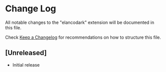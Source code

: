 # Change Log

All notable changes to the "elancodark" extension will be documented in this file.

Check [Keep a Changelog](http://keepachangelog.com/) for recommendations on how to structure this file.

## [Unreleased]

- Initial release
